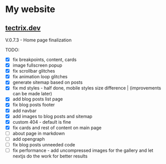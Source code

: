 # My website

## [tectrix.dev](https://www.tectrix.dev)

V.0.7.3 - Home page finalization

TODO:

- [x] fix breakpoints, content, cards
- [x] image fullscreen popup
- [x] fix scrollbar glitches
- [x] fix animation loop glitches
- [x] generate sitemap based on posts
- [x] fix md styles - half done, mobile styles size difference | (improvements can be made later)
- [x] add blog posts list page
- [x] fix blog posts footer
- [x] add navbar
- [x] add images to blog posts and sitemap
- [x] custom 404 - default is fine
- [x] fix cards and rest of content on main page
- [ ] about page in markdown
- [ ] add opengraph
- [ ] fix blog posts unneeded code
- [ ] fix performance - add uncompressed images for the gallery and let nextjs do the work for better results
